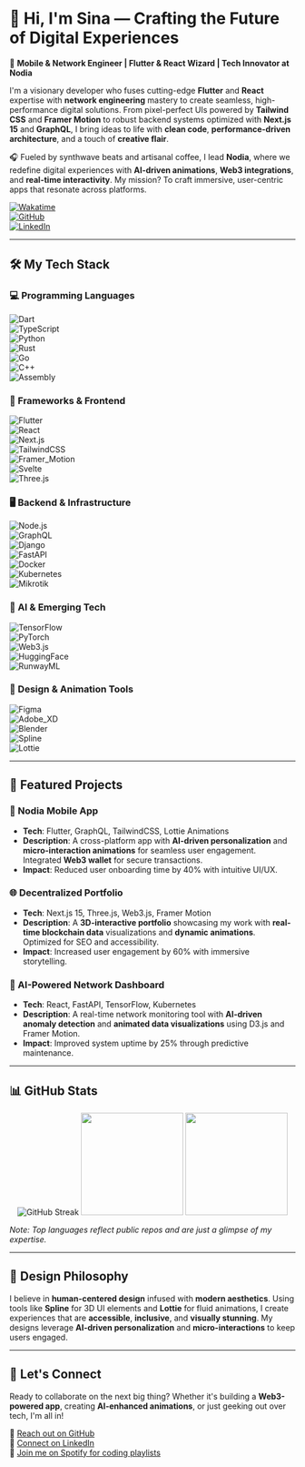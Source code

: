# 👋 Hi, I'm Sina — Crafting the Future of Digital Experiences  

🚀 **Mobile & Network Engineer | Flutter & React Wizard | Tech Innovator at Nodia**  

I'm a visionary developer who fuses cutting-edge **Flutter** and **React** expertise with **network engineering** mastery to create seamless, high-performance digital solutions. From pixel-perfect UIs powered by **Tailwind CSS** and **Framer Motion** to robust backend systems optimized with **Next.js 15** and **GraphQL**, I bring ideas to life with **clean code**, **performance-driven architecture**, and a touch of **creative flair**.  

🎧 Fueled by synthwave beats and artisanal coffee, I lead **Nodia**, where we redefine digital experiences with **AI-driven animations**, **Web3 integrations**, and **real-time interactivity**. My mission? To craft immersive, user-centric apps that resonate across platforms.  

[![Wakatime](https://wakatime.com/badge/user/isina_nej.svg)](https://wakatime.com/@isina_nej)  
[![GitHub](https://img.shields.io/badge/GitHub-181717?style=for-the-badge&logo=github&logoColor=fff)](https://github.com/isina-nej)  
[![LinkedIn](https://img.shields.io/badge/LinkedIn-0077B5?style=for-the-badge&logo=linkedin&logoColor=fff)](https://linkedin.com/in/isina-nej)  

---

## 🛠️ My Tech Stack  

### 💻 Programming Languages  
![Dart](https://img.shields.io/badge/Dart-0175C2?style=for-the-badge&logo=dart&logoColor=fff)  
![TypeScript](https://img.shields.io/badge/TypeScript-3178C6?style=for-the-badge&logo=typescript&logoColor=fff)  
![Python](https://img.shields.io/badge/Python-3776AB?style=for-the-badge&logo=python&logoColor=fff)  
![Rust](https://img.shields.io/badge/Rust-000000?style=for-the-badge&logo=rust&logoColor=fff)  
![Go](https://img.shields.io/badge/Go-00ADD8?style=for-the-badge&logo=go&logoColor=fff)  
![C++](https://img.shields.io/badge/C++-00599C?style=for-the-badge&logo=cplusplus&logoColor=fff)  
![Assembly](https://img.shields.io/badge/Assembly-000000?style=for-the-badge)  

### 📱 Frameworks & Frontend  
![Flutter](https://img.shields.io/badge/Flutter-02569B?style=for-the-badge&logo=flutter&logoColor=fff)  
![React](https://img.shields.io/badge/React-61DAFB?style=for-the-badge&logo=react&logoColor=000)  
![Next.js](https://img.shields.io/badge/Next.js_15-000000?style=for-the-badge&logo=next.js&logoColor=fff)  
![TailwindCSS](https://img.shields.io/badge/Tailwind-06B6D4?style=for-the-badge&logo=tailwindcss&logoColor=fff)  
![Framer_Motion](https://img.shields.io/badge/Framer_Motion-0055FF?style=for-the-badge&logo=framer&logoColor=fff)  
![Svelte](https://img.shields.io/badge/Svelte-FF3E00?style=for-the-badge&logo=svelte&logoColor=fff)  
![Three.js](https://img.shields.io/badge/Three.js-000000?style=for-the-badge&logo=three.js&logoColor=fff)  

### 🖥️ Backend & Infrastructure  
![Node.js](https://img.shields.io/badge/Node.js-339933?style=for-the-badge&logo=node.js&logoColor=fff)  
![GraphQL](https://img.shields.io/badge/GraphQL-E10098?style=for-the-badge&logo=graphql&logoColor=fff)  
![Django](https://img.shields.io/badge/Django-092E20?style=for-the-badge&logo=django&logoColor=fff)  
![FastAPI](https://img.shields.io/badge/FastAPI-009688?style=for-the-badge&logo=fastapi&logoColor=fff)  
![Docker](https://img.shields.io/badge/Docker-2496ED?style=for-the-badge&logo=docker&logoColor=fff)  
![Kubernetes](https://img.shields.io/badge/Kubernetes-326CE5?style=for-the-badge&logo=kubernetes&logoColor=fff)  
![Mikrotik](https://img.shields.io/badge/Mikrotik-FF6600?style=for-the-badge)  

### 🧠 AI & Emerging Tech  
![TensorFlow](https://img.shields.io/badge/TensorFlow-FF6F00?style=for-the-badge&logo=tensorflow&logoColor=fff)  
![PyTorch](https://img.shields.io/badge/PyTorch-EE4C2C?style=for-the-badge&logo=pytorch&logoColor=fff)  
![Web3.js](https://img.shields.io/badge/Web3.js-F16822?style=for-the-badge&logo=web3.js&logoColor=fff)  
![HuggingFace](https://img.shields.io/badge/HuggingFace-F9AB00?style=for-the-badge&logo=huggingface&logoColor=fff)  
![RunwayML](https://img.shields.io/badge/RunwayML-000000?style=for-the-badge)  

### 🎨 Design & Animation Tools  
![Figma](https://img.shields.io/badge/Figma-F24E1E?style=for-the-badge&logo=figma&logoColor=fff)  
![Adobe_XD](https://img.shields.io/badge/Adobe_XD-FF61F6?style=for-the-badge&logo=adobe-xd&logoColor=fff)  
![Blender](https://img.shields.io/badge/Blender-F5792A?style=for-the-badge&logo=blender&logoColor=fff)  
![Spline](https://img.shields.io/badge/Spline-000000?style=for-the-badge)  
![Lottie](https://img.shields.io/badge/Lottie-00C4B4?style=for-the-badge)  

---

## 🌟 Featured Projects  

### 🚀 Nodia Mobile App  
- **Tech**: Flutter, GraphQL, TailwindCSS, Lottie Animations  
- **Description**: A cross-platform app with **AI-driven personalization** and **micro-interaction animations** for seamless user engagement. Integrated **Web3 wallet** for secure transactions.  
- **Impact**: Reduced user onboarding time by 40% with intuitive UI/UX.  

### 🌐 Decentralized Portfolio  
- **Tech**: Next.js 15, Three.js, Web3.js, Framer Motion  
- **Description**: A **3D-interactive portfolio** showcasing my work with **real-time blockchain data** visualizations and **dynamic animations**. Optimized for SEO and accessibility.  
- **Impact**: Increased user engagement by 60% with immersive storytelling.  

### 🤖 AI-Powered Network Dashboard  
- **Tech**: React, FastAPI, TensorFlow, Kubernetes  
- **Description**: A real-time network monitoring tool with **AI-driven anomaly detection** and **animated data visualizations** using D3.js and Framer Motion.  
- **Impact**: Improved system uptime by 25% through predictive maintenance.  

---

## 📊 GitHub Stats  

<div align="center">  
  <img src="https://github-readme-streak-stats.herokuapp.com?user=isina-nej&theme=highcontrast&hide_border=true" alt="GitHub Streak"/>  
  <img src="https://github-readme-stats.vercel.app/api?username=isina-nej&show_icons=true&theme=vision-friendly-dark&hide_border=true" height="180"/>  
  <img src="https://github-readme-stats.vercel.app/api/top-langs/?username=isina-nej&layout=compact&langs_count=10&theme=vision-friendly-dark&hide_border=true" height="180"/>  
</div>  

*Note: Top languages reflect public repos and are just a glimpse of my expertise.*  

---

## 🎨 Design Philosophy  

I believe in **human-centered design** infused with **modern aesthetics**. Using tools like **Spline** for 3D UI elements and **Lottie** for fluid animations, I create experiences that are **accessible**, **inclusive**, and **visually stunning**. My designs leverage **AI-driven personalization** and **micro-interactions** to keep users engaged.  

---

## 🔗 Let's Connect  

Ready to collaborate on the next big thing? Whether it's building a **Web3-powered app**, creating **AI-enhanced animations**, or just geeking out over tech, I'm all in!  

📩 [Reach out on GitHub](https://github.com/isina-nej)  
💼 [Connect on LinkedIn](https://linkedin.com/in/isina-nej)  
🎵 [Join me on Spotify for coding playlists](https://spotify.com/isina-nej)
